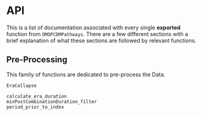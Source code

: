 # API

This is a list of documentation associated with every single **exported** function from `OMOPCDMPathways`.
There are a few different sections with a brief explanation of what these sections are followed by relevant functions.


## Pre-Processing

This family of functions are dedicated to pre-process the Data.

```@docs
EraCollapse

calculate_era_duration
minPostCombinationDuration_filter
period_prior_to_index
```
